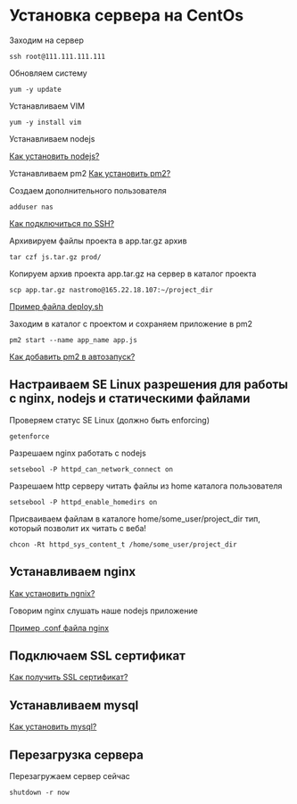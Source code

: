 # Установка сервера на CentOs

Заходим на сервер
```
ssh root@111.111.111.111
```

Обновляем систему
```
yum -y update
```

Устанавливаем VIM
```
yum -y install vim
```

Устанавливаем nodejs

[Как установить nodejs?](https://github.com/devenode/notes/blob/main/nodejs.md)

Устанавливаем pm2
[Как установить pm2?](https://github.com/devenode/notes/blob/main/pm2.md)

Создаем дополнительного пользователя
```
adduser nas 
```
[Как подключиться по SSH?](https://github.com/devenode/notes/blob/main/ssh.md)

Архивируем файлы проекта в app.tar.gz архив
```
tar czf js.tar.gz prod/
```

Копируем архив проекта app.tar.gz на сервер в каталог проекта
```
scp app.tar.gz nastromo@165.22.18.107:~/project_dir
```
[Пример файла deploy.sh](https://github.com/devenode/notes/blob/main/deploy.md)

Заходим в каталог с проектом и сохраняем приложение в pm2
```
pm2 start --name app_name app.js
```
[Как добавить pm2 в автозапуск?](https://github.com/devenode/notes/blob/main/pm2.md)

## Настраиваем SE Linux разрешения для работы с nginx, nodejs и статическими файлами

Проверяем статус SE Linux (должно быть enforcing)
```
getenforce
```

Разрешаем nginx работать с nodejs
```
setsebool -P httpd_can_network_connect on
```

Разрешаем http серверу читать файлы из home каталога пользователя
```
setsebool -P httpd_enable_homedirs on
```

Присваиваем файлам в каталоге home/some_user/project_dir тип, который позволит их читать с веба!
```
chcon -Rt httpd_sys_content_t /home/some_user/project_dir
```

## Устанавливаем nginx
[Как установить ngnix?](https://github.com/devenode/notes/blob/main/nginx.md)

Говорим nginx слушать наше nodejs приложение

[Пример .conf файла nginx](https://github.com/devenode/notes/blob/main/nginx.md)

## Подключаем SSL сертификат
[Как получить SSL сертификат?](https://github.com/devenode/notes/blob/main/ssl.md)

## Устанавливаем mysql
[Как установить mysql?](https://github.com/devenode/notes/blob/main/mysql.md)

## Перезагрузка сервера
Перезагружаем сервер сейчас
```
shutdown -r now
```


















